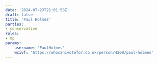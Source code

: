 ```yaml
---
date: '2024-07-23T21:01:58Z'
draft: false
title: 'Paul Holmes'
parties:
- conservative
roles:
- mp
params:
    username: 'PaulHolmes'
    wcivf: 'https://whocanivotefor.co.uk/person/4209/paul-holmes'
---
```

